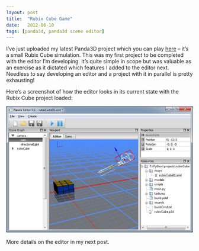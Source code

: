 ```yaml
---
layout: post
title:  "Rubix Cube Game"
date:   2012-06-10
tags: [panda3d, panda3d scene editor]
---
```

I’ve just uploaded my latest Panda3D project which you can play [here](http://kurohyou.p3dp.com/rubixCube.html) – it’s a small Rubix Cube simulation. This was my first project to be completed with the editor I’m developing. It’s quite simple in scope but was valuable as an exercise as it dictated which features I added to the editor next. Needless to say developing an editor and a project with it in parallel is pretty exhausting!

Here’s a screenshot of how the editor looks in its current state with the Rubix Cube project loaded:

![My helpful screenshot](/assets/pandaEditorUi3.jpg)

More details on the editor in my next post.
